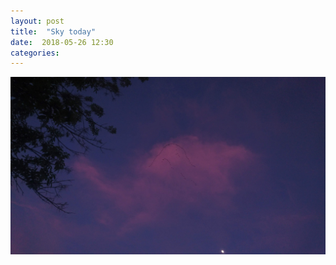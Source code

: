 ```yaml
---
layout: post
title:  "Sky today"
date:  2018-05-26 12:30
categories: 
---
```



![today](/img/blog/2018-05/05-26.JPG)

